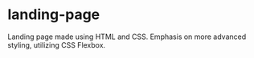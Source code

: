 # landing-page

Landing page made using HTML and CSS. Emphasis on more advanced styling, utilizing CSS Flexbox.